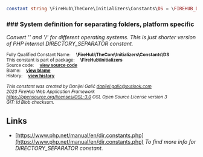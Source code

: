 
```php
constant string \FireHub\TheCore\Initializers\Constants\DS = \FIREHUB_DS
```

### ### System definition for separating folders, platform specific

_Convert '\' and '/' for different operating systems.
This is just shorter version of PHP internal DIRECTORY_SEPARATOR constant._

<sub>Fully Qualified Constant Name:  **\FireHub\TheCore\Initializers\Constants\DS**</sub><br>
<sub>This constant is part of package:  **\FireHub\Initializers**</sub><br>
<sub>Source code:  **[view source code](https://github.com/The-FireHub-Project/TheCore/blob/v1.0/src/initializers/constants/definitions.php#L38)**</sub><br>
<sub>Blame:  **[view blame](https://github.com/The-FireHub-Project/TheCore/blame/v1.0/src/initializers/constants/definitions.php)**</sub><br>
<sub>History:  **[view history](https://github.com/The-FireHub-Project/TheCore/commits/v1.0/src/initializers/constants/definitions.php)**</sub><br>

<sub>_This constant was created by Danijel Galić <danijel.galic@outlook.com>_</sub><br>
<sub>_2023 FireHub Web Application Framework_</sub><br>
<sub>_<https://opensource.org/licenses/OSL-3.0> OSL Open Source License version 3_</sub><br>
<sub>_GIT: $Id$ Blob checksum._</sub><br>



## Links

* [https://www.php.net/manual/en/dir.constants.php](https://www.php.net/manual/en/dir.constants.php) _To find more info for DIRECTORY_SEPARATOR constant._
